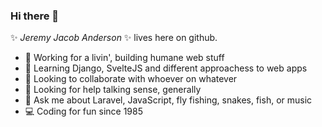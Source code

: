 ### Hi there 👋

✨ _Jeremy Jacob Anderson_ ✨ lives here on github.
- 🏡 Working for a livin', building humane web stuff
- 🌱 Learning Django, SvelteJS and different approachess to web apps
- 👯 Looking to collaborate with whoever on whatever
- 🤔 Looking for help talking sense, generally
- 💬 Ask me about Laravel, JavaScript, fly fishing, snakes, fish, or music
- 💻 Coding for fun since 1985

